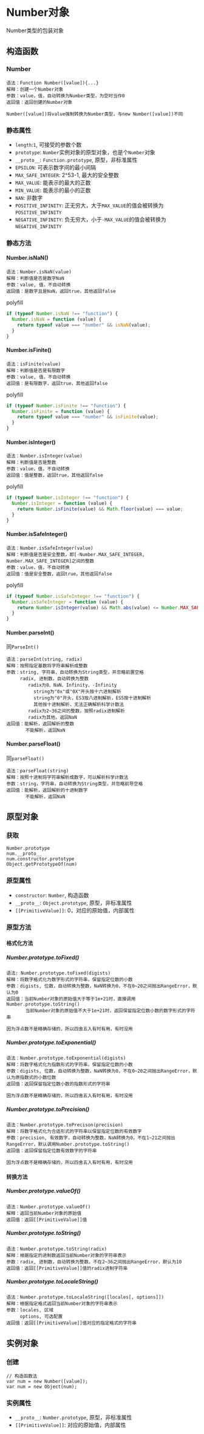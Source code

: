 # Number对象

Number类型的包装对象

## 构造函数

### Number

```
语法：Function Number([value]){...}
解释：创建一个Number对象
参数：value，值，自动转换为Number类型，为空时当作0
返回值：返回创建的Number对象

Number([value])将value强制转换为Number类型，与new Number([value])不同
```

### 静态属性

* `length`:`1`, 可接受的参数个数
* `prototype`: `Number`实例对象的原型对象，也是个`Number`对象
* `__proto__`: `Function.prototype`, 原型，非标准属性
* `EPSILON`: 可表示数字间的最小间隔
* `MAX_SAFE_INTEGER`: 2^53-1, 最大的安全整数
* `MAX_VALUE`: 能表示的最大的正数
* `MIN_VALUE`: 能表示的最小的正数
* `NAN`: 非数字
* `POSITIVE_INFINITY`: 正无穷大，大于`MAX_VALUE`的值会被转换为`POSITIVE_INFINITY`
* `NEGATIVE_INFINITY`: 负无穷大，小于`-MAX_VALUE`的值会被转换为`NEGATIVE_INFINITY`

### 静态方法

#### Number.isNaN()

```
语法：Number.isNaN(value)
解释：判断值是否是数字NaN
参数：value, 值，不自动转换
返回值：是数字且是NaN，返回true，其他返回false
```

polyfill

```javascript
if (typeof Number.isNaN !== "function") {
  Number.isNaN = function (value) {
    return typeof value === "number" && isNaN(value);
  }
}
```

#### Number.isFinite()

```
语法：isFinite(value)
解释：判断值是否是有限数字
参数：value, 值，不自动转换
返回值：是有限数字，返回true，其他返回false
```

polyfill

```javascript
if (typeof Number.isFinite !== "function") {
  Number.isFinite = function (value) {
    return typeof value === "number" && isFinite(value);
  }
}
```

#### Number.isInteger()

```
语法：Number.isInteger(value)
解释：判断值是否是整数
参数：value，值，不自动转换
返回值：值是整数，返回true，其他返回false
```

polyfill

```javascript
if (typeof Number.isInteger !== "function") {
  Number.isInteger = function (value) {
    return Number.isFinite(value) && Math.floor(value) === value;
  }
}
```

#### Number.isSafeInteger()

```
语法：Number.isSafeInteger(value)
解释：判断值是否是安全整数，即[-Number.MAX_SAFE_INTEGER, Number.MAX_SAFE_INTEGER]之间的整数
参数：value，值，不自动转换
返回值：值是安全整数，返回true，其他返回false
```

polyfill

```javascript
if (typeof Number.isSafeInteger !== "function") {
  Number.isSafeInteger = function (value) {
    return Number.isInteger(value) && Math.abs(value) <= Number.MAX_SAFE_INTEGER;
  }
}
```

#### Number.parseInt()

同`ParseInt()`

```
语法：parseInt(string, radix)
解释：按照指定基数将字符串解析成整数
参数：string, 字符串，自动转换为String类型，并忽略前置空格
     radix, 进制数，自动转换为整数
        radix为0、NaN、Infinity、-Infinity
          string为"0x"或"0X"开头按十六进制解析
          string为"0"开头，ES3按八进制解析，ES5按十进制解析
          其他按十进制解析，无法正确解析科学计数法
        radix为2~36之间的整数，按照radix进制解析
        radix为其他，返回NaN
返回值：能解析，返回解析的整数
       不能解析，返回NaN
```

#### Number.parseFloat()

同`parseFloat()`

```
语法：parseFloat(string)
解释：按照十进制将字符串解析成数字，可以解析科学计数法
参数：string，字符串，自动转换为String类型，并忽略前导空格
返回值：能解析，返回解析的十进制数字
       不能解析，返回NaN
```

## 原型对象

### 获取

```
Number.prototype
num.__proto__
num.constructor.prototype
Object.getPrototypeOf(num)
```

### 原型属性

* `constructor`: `Number`, 构造函数
* `__proto__`: `Object.prototype`, 原型，非标准属性
* `[[PrimitiveValue]]`: 0，对应的原始值，内部属性

### 原型方法

#### 格式化方法

##### Number.prototype.toFixed()

```
语法: Number.prototype.toFixed(digists)
解释：将数字格式化为数字形式的字符串，保留指定位数的小数
参数：digists, 位数，自动转换为整数，NaN转换为0，不在0~20之间抛出RangeError，默认为0
返回值：当前Number对象的原始值大于等于1e+21时，直接调用Number.prototype.toString()
       当前Number对象的原始值不大于1e+21时，返回保留指定位数小数的数字形式的字符串

因为浮点数不是精确存储的，所以四舍五入有时有用，有时没用
```

##### Number.prototype.toExponential()

```
语法：Number.prototype.toExponential(digists)
解释：将数字格式化为指数形式的字符串，保留指定位数的小数
参数：digists, 位数，自动转换为整数，NaN转换为0，不在0~20之间抛出RangeError，默认为原指数式的小数位数
返回值：返回保留指定位数小数的指数形式的字符串

因为浮点数不是精确存储的，所以四舍五入有时有用，有时没用
```

##### Number.prototype.toPrecision()

```
语法：Number.prototype.toPrecison(precision)
解释：将数字格式化为合适形式的字符串以保留指定位数的有效数字
参数：precision, 有效数字，自动转换为整数，NaN转换为0，不在1~21之间抛出RangeError，默认调用Number.prototype.toString()
返回值：返回保留指定位数有效数字的字符串

因为浮点数不是精确存储的，所以四舍五入有时有用，有时没用
```

#### 转换方法

##### Number.prototype.valueOf()

```
语法：Number.prototype.valueOf()
解释：返回当前Number对象的原始值
返回值：返回[[PrimitiveValue]]值
```

##### Number.prototype.toString()

```
语法：Number.prototype.toString(radix)
解释：根据指定的进制数返回当前Number对象的字符串表示
参数：radix, 进制数，自动转换为整数，不在2~36之间抛出RangeError，默认为10
返回值：返回[[PrimitiveValue]]值的radix进制字符串
```

##### Number.prototype.toLocaleString()

```
语法：Number.prototype.toLocaleString([locales[, options]])
解释：根据指定格式返回当前Number对象的字符串表示
参数：locales, 区域
     options, 可选配置
返回值：返回[[PrimitiveValue]]值对应的指定格式的字符串
```

## 实例对象

### 创建

```
// 构造函数法
var num = new Number([value]);
var num = new Object(num);
```

### 实例属性

* `__proto__`: `Number.prototype`, 原型，非标准属性
* `[[PrimitiveValue]]`: 对应的原始值，内部属性